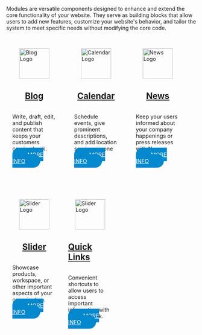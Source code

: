 Modules are versatile components designed to enhance and extend the core functionality of your website. They serve as building blocks that allow users to add new features, customize your website's behavior, and tailor the system to meet specific needs without modifying the core code.

<div style="width: 23%; margin: 1rem 1rem 2rem 0; display: flex; align-items: center; justify-content: center; flex-direction: column; float: left; padding: 1rem;" class="text-center border">
  <img src="https://www.solodev.com/file/16b08fea-ba18-11ea-904e-0eb0590535cd/Solodev_Module_Icons_Blog-4b945c31.jpg" alt="Blog Logo" style="width: 80px;">
  <h2 style="margin-top: 2rem; font-size: 1.4rem;"><a href="/modules/blog">Blog</a></h2>
  <p style="font-size: .9rem; height: 70px;">Write, draft, edit, and publish content that keeps your customers coming back.</p>
  <p style="margin-top: 1rem;"><a href="/modules/blog" style="background-color: #0488ce; color: #fff; padding: .6rem 2.5rem; font-size: .9rem; border-radius: 20px;">MORE INFO</a></p>
</div>

<div style="width: 23%; margin: 1rem 1rem 2rem 0; display: flex; align-items: center; justify-content: center; flex-direction: column; float: left; padding: 1rem;" class="text-center border">
  <img src="https://www.solodev.com/file/08415170-ba53-11ea-904e-0eb0590535cd/Solodev_Module_Icons_EventHub-136fb46d.jpg" alt="Calendar Logo" style="width: 80px;">
  <h2 style="margin-top: 2rem; font-size: 1.4rem;"><a href="/modules/calendar">Calendar</a></h2>
  <p style="font-size: .9rem; height: 70px;">Schedule events, give prominent descriptions, and add location services in one place.</p>
  <p style="margin-top: 1rem;"><a href="/modules/calendar" style="background-color: #0488ce; color: #fff; padding: .6rem 2.5rem; font-size: .9rem; border-radius: 20px;">MORE INFO</a></p>
</div>

<div style="width: 23%; margin: 1rem 1rem 2rem 0; display: flex; align-items: center; justify-content: center; flex-direction: column; float: left; padding: 1rem;" class="text-center border">
  <img src="https://www.solodev.com/file/4bac0fa9-ba4f-11ea-904e-0eb0590535cd/Solodev_Module_Icons_News-e04fd354.jpg" alt="News Logo" style="width: 80px;">
  <h2 style="margin-top: 2rem; font-size: 1.4rem;"><a href="/modules/news">News</a></h2>
  <p style="font-size: .9rem; height: 70px;">Keep your users informed about your company happenings or press releases with News.</p>
  <p style="margin-top: 1rem;"><a href="/modules/news" style="background-color: #0488ce; color: #fff; padding: .6rem 2.5rem; font-size: .9rem; border-radius: 20px;">MORE INFO</a></p>
</div>

<div style="width: 23%; margin: 1rem 0 2rem; margin-top: 1rem; display: flex; align-items: center; justify-content: center; flex-direction: column; float: left; padding: 1rem;" class="text-center border">
  <img src="https://www.solodev.com/file/f9652529-ba4c-11ea-904e-0eb0590535cd/Solodev_Module_Icons_MediaCenter-9dbc50fa.jpg" alt="Slider Logo" style="width: 80px;">
  <h2 style="margin-top: 2rem; font-size: 1.4rem;"><a href="/modules/slider">Slider</a></h2>
  <p style="font-size: .9rem; height: 70px;">Showcase products, workspace, or other important aspects of your organization.</p>
  <p style="margin-top: 1rem;"><a href="/modules/slider" style="background-color: #0488ce; color: #fff; padding: .6rem 2.5rem; font-size: .9rem; border-radius: 20px;">MORE INFO</a></p>
</div>

<div style="width: 23%; margin: 1rem 0 2rem; margin-top: 1rem; display: flex; align-items: center; justify-content: center; flex-direction: column; float: left; padding: 1rem;" class="text-center border">
  <img src="https://www.solodev.com/file/f9652529-ba4c-11ea-904e-0eb0590535cd/Solodev_Module_Icons_MediaCenter-9dbc50fa.jpg" alt="Slider Logo" style="width: 80px;">
  <h2 style="margin-top: 2rem; font-size: 1.4rem;"><a href="/modules/slider">Quick Links</a></h2>
  <p style="font-size: .9rem; height: 70px;">Convenient shortcuts to allow users to access important information with just one click.</p>
  <p style="margin-top: 1rem;"><a href="/modules/slider" style="background-color: #0488ce; color: #fff; padding: .6rem 2.5rem; font-size: .9rem; border-radius: 20px;">MORE INFO</a></p>
</div>